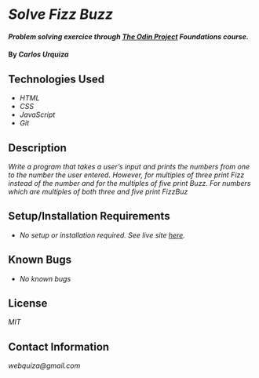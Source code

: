 # _Solve Fizz Buzz_

#### _Problem solving exercice through [The Odin Project](https://www.theodinproject.com/paths/foundations/courses/foundations/lessons/problem-solving) Foundations course._

#### By _**Carlos Urquiza**_

## Technologies Used

* _HTML_
* _CSS_
* _JavaScript_
* _Git_

## Description

_Write a program that takes a user’s input and prints the numbers from one to the number the user entered. However, for multiples of three print Fizz instead of the number and for the multiples of five print Buzz. For numbers which are multiples of both three and five print FizzBuz_

## Setup/Installation Requirements

* _No setup or installation required. See live site [here](https://webquiza.github.io/fizzbuzz/)._


## Known Bugs

* _No known bugs_

## License

_MIT_

## Contact Information

_webquiza@gmail.com_